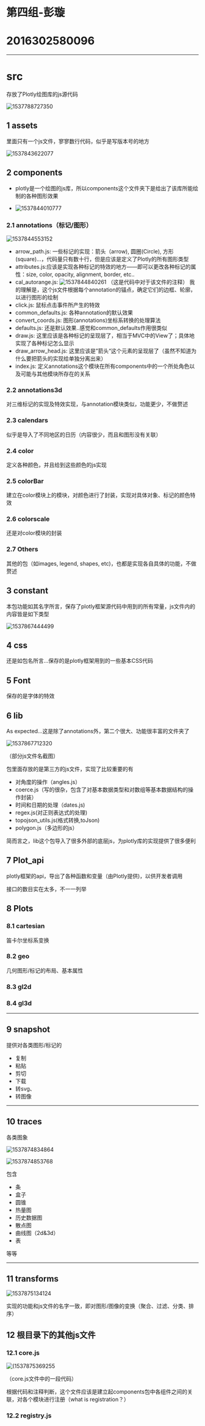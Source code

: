 # 第四组-彭璇

# 2016302580096

-------



# src

存放了Plotly绘图库的js源代码

![1537788727350](C:\Users\10421\AppData\Roaming\Typora\typora-user-images\1537788727350.png)

## 1 assets

里面只有一个js文件，寥寥数行代码，似乎是写版本号的地方

![1537843622077](C:\Users\10421\AppData\Roaming\Typora\typora-user-images\1537843622077.png)

## 2 components

- plotly是一个绘图的js库，所以components这个文件夹下是给出了该库所能绘制的各种图形效果

- ![1537844010777](C:\Users\10421\AppData\Roaming\Typora\typora-user-images\1537844010777.png)


### 2.1 annotations（标记/图形）

![1537844553152](C:\Users\10421\AppData\Roaming\Typora\typora-user-images\1537844553152.png)



- arrow_path.js: 一些标记的实现：箭头（arrow), 圆圈(Circle), 方形(square)...，代码量只有数十行，但是应该是定义了Plotly的所有图形类型
- attributes.js:应该是实现各种标记的特效的地方——即可以更改各种标记的属性：size, color, opacity, alignment, border, etc..
- cal_autorange.js:
  ![1537844840261](C:\Users\10421\AppData\Roaming\Typora\typora-user-images\1537844840261.png)
  （这是代码中对于该文件的注释）
  我的理解是，这个js文件根据每个annotation的锚点，确定它们的边框、轮廓，以进行图形的绘制
- click.js: 鼠标点击事件所产生的特效
- common_defaults.js: 各种annotation的默认效果
- convert_coords.js: 图形(annotations)坐标系转换的处理算法
- defaults.js: 还是默认效果..感觉和common_defaults作用很类似
- draw.js: 这里应该是各种标记的呈现层了，相当于MVC中的View了；具体地实现了各种标记怎么显示
- draw_arrow_head.js: 这里应该是”箭头“这个元素的呈现层了（虽然不知道为什么要把箭头的实现给单独分离出来）
- index.js: 定义annotations这个模块在所有components中的一个所处角色以及可能与其他模块所存在的关系

### 2.2 annotations3d

对三维标记的实现及特效实现，与annotation模块类似，功能更少，不做赘述

### 2.3 calendars

似乎是导入了不同地区的日历（内容很少，而且和图形没有关联）

### 2.4 color

定义各种颜色，并且给到这些颜色的js实现

### 2.5 colorBar

建立在color模块上的模块，对颜色进行了封装，实现对具体对象、标记的颜色特效

### 2.6 colorscale

还是对color模块的封装

### 2.7 Others

其他的包（如images, legend, shapes, etc)，也都是实现各自具体的功能，不做赘述

## 3 constant

本包功能如其名字所言，保存了plotly框架源代码中用到的所有常量，js文件内的内容皆是如下类型

![1537867444499](C:\Users\10421\AppData\Roaming\Typora\typora-user-images\1537867444499.png)

## 4 css

还是如包名所言...保存的是plotly框架用到的一些基本CSS代码

## 5 Font

保存的是字体的特效

## 6 lib

As expected...这是除了annotations外，第二个很大、功能很丰富的文件夹了

![1537867712320](C:\Users\10421\AppData\Roaming\Typora\typora-user-images\1537867712320.png)

（部分js文件名截图）

包里面存放的是第三方的js文件，实现了比较重要的有

- 对角度的操作（angles.js）
- coerce.js（写的很杂，包含了对基本数据类型和对数组等基本数据结构的操作封装）
- 时间和日期的处理（dates.js)
- regex.js(对正则表达式的处理)
- topojson_utils.js(格式转换,toJson)
- polygon.js（多边形的js）

简而言之，lib这个包导入了很多外部的底层js，为plotly库的实现提供了很多便利

## 7 Plot_api

plotly框架的api，导出了各种函数和变量（由Plotly提供)，以供开发者调用

接口的数目实在太多，不一一列举

## 8 Plots

### 8.1 cartesian

笛卡尔坐标系变换

### 8.2 geo

几何图形/标记的布局、基本属性

### 8.3 gl2d

### 8.4 gl3d

------



## 9 snapshot

提供对各类图形/标记的

- 复制
- 粘贴
- 剪切
- 下载
- 转svg、
- 转图像

-------

## 10 traces

 各类图象

![1537874834864](C:\Users\10421\AppData\Roaming\Typora\typora-user-images\1537874834864.png)

![1537874853768](C:\Users\10421\AppData\Roaming\Typora\typora-user-images\1537874853768.png)

包含

- 条
- 盒子
- 圆锥
- 热量图
- 历史数据图
- 散点图
- 曲线图（2d&3d）
- 表

等等

------



## 11 transforms

![1537875134124](C:\Users\10421\AppData\Roaming\Typora\typora-user-images\1537875134124.png)

实现的功能和js文件的名字一致，即对图形/图像的变换（聚合、过滤、分类、排序）

## 12 根目录下的其他js文件

### 12.1 core.js

![(1537875369255](C:\Users\10421\AppData\Roaming\Typora\typora-user-images\1537875369255.png)

（core.js文件中的一段代码）

根据代码和注释判断，这个文件应该是建立起components包中各组件之间的关联，对各个模块进行注册（what is registration？）

### 12.2 registry.js





